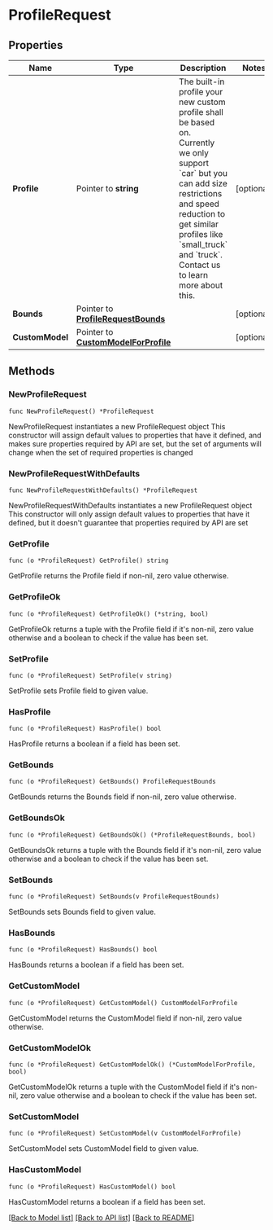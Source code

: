 # ProfileRequest

## Properties

Name | Type | Description | Notes
------------ | ------------- | ------------- | -------------
**Profile** | Pointer to **string** | The built-in profile your new custom profile shall be based on. Currently we only support &#x60;car&#x60; but you can add size restrictions and speed reduction to get similar profiles like &#x60;small_truck&#x60; and &#x60;truck&#x60;. Contact us to learn more about this. | [optional] 
**Bounds** | Pointer to [**ProfileRequestBounds**](ProfileRequestBounds.md) |  | [optional] 
**CustomModel** | Pointer to [**CustomModelForProfile**](CustomModelForProfile.md) |  | [optional] 

## Methods

### NewProfileRequest

`func NewProfileRequest() *ProfileRequest`

NewProfileRequest instantiates a new ProfileRequest object
This constructor will assign default values to properties that have it defined,
and makes sure properties required by API are set, but the set of arguments
will change when the set of required properties is changed

### NewProfileRequestWithDefaults

`func NewProfileRequestWithDefaults() *ProfileRequest`

NewProfileRequestWithDefaults instantiates a new ProfileRequest object
This constructor will only assign default values to properties that have it defined,
but it doesn't guarantee that properties required by API are set

### GetProfile

`func (o *ProfileRequest) GetProfile() string`

GetProfile returns the Profile field if non-nil, zero value otherwise.

### GetProfileOk

`func (o *ProfileRequest) GetProfileOk() (*string, bool)`

GetProfileOk returns a tuple with the Profile field if it's non-nil, zero value otherwise
and a boolean to check if the value has been set.

### SetProfile

`func (o *ProfileRequest) SetProfile(v string)`

SetProfile sets Profile field to given value.

### HasProfile

`func (o *ProfileRequest) HasProfile() bool`

HasProfile returns a boolean if a field has been set.

### GetBounds

`func (o *ProfileRequest) GetBounds() ProfileRequestBounds`

GetBounds returns the Bounds field if non-nil, zero value otherwise.

### GetBoundsOk

`func (o *ProfileRequest) GetBoundsOk() (*ProfileRequestBounds, bool)`

GetBoundsOk returns a tuple with the Bounds field if it's non-nil, zero value otherwise
and a boolean to check if the value has been set.

### SetBounds

`func (o *ProfileRequest) SetBounds(v ProfileRequestBounds)`

SetBounds sets Bounds field to given value.

### HasBounds

`func (o *ProfileRequest) HasBounds() bool`

HasBounds returns a boolean if a field has been set.

### GetCustomModel

`func (o *ProfileRequest) GetCustomModel() CustomModelForProfile`

GetCustomModel returns the CustomModel field if non-nil, zero value otherwise.

### GetCustomModelOk

`func (o *ProfileRequest) GetCustomModelOk() (*CustomModelForProfile, bool)`

GetCustomModelOk returns a tuple with the CustomModel field if it's non-nil, zero value otherwise
and a boolean to check if the value has been set.

### SetCustomModel

`func (o *ProfileRequest) SetCustomModel(v CustomModelForProfile)`

SetCustomModel sets CustomModel field to given value.

### HasCustomModel

`func (o *ProfileRequest) HasCustomModel() bool`

HasCustomModel returns a boolean if a field has been set.


[[Back to Model list]](../README.md#documentation-for-models) [[Back to API list]](../README.md#documentation-for-api-endpoints) [[Back to README]](../README.md)


